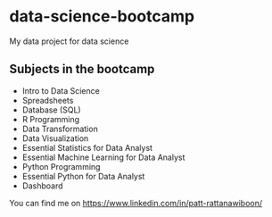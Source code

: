 # data-science-bootcamp
My data project for data science

## Subjects in the bootcamp
- Intro to Data Science
- Spreadsheets
- Database (SQL)
- R Programming
- Data Transformation
- Data Visualization
- Essential Statistics for Data Analyst
- Essential Machine Learning for Data Analyst
- Python Programming
- Essential Python for Data Analyst
- Dashboard

You can find me on https://www.linkedin.com/in/patt-rattanawiboon/
